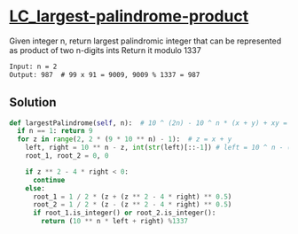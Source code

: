 # [LC_largest-palindrome-product](https://leetcode.com/problems/largest-palindrome-product)

Given integer n, return largest palindromic integer that can be represented as product of two n-digits ints
Return it modulo 1337

```txt
Input: n = 2
Output: 987  # 99 x 91 = 9009, 9009 % 1337 = 987
```

## Solution

```py
def largestPalindrome(self, n):  # 10 ^ (2n) - 10 ^ n * (x + y) + xy = 10 ^ n * (10 ^ n - (x + y)) + xy
  if n == 1: return 9
  for z in range(2, 2 * (9 * 10 ** n) - 1):  # z = x + y
    left, right = 10 ** n - z, int(str(left)[::-1]) # left = 10 ^ n - (x+y) / right = xy
    root_1, root_2 = 0, 0

    if z ** 2 - 4 * right < 0:
      continue
    else:
      root_1 = 1 / 2 * (z + (z ** 2 - 4 * right) ** 0.5)
      root_2 = 1 / 2 * (z - (z ** 2 - 4 * right) ** 0.5)
      if root_1.is_integer() or root_2.is_integer():
        return (10 ** n * left + right) %1337
```
